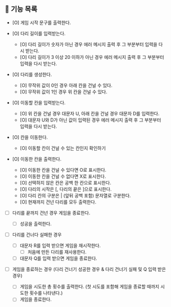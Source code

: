 ## 🔑 기능 목록

- [O] 게임 시작 문구를 출력한다.

- [O] 다리 길이를 입력받는다.

  - [O] 다리 길이가 숫자가 아닌 경우 에러 메시지 출력 후 그 부분부터 입력을 다시 받는다.
  - [O] 다리 길이가 3 이상 20 이하가 아닌 경우 에러 메시지 출력 후 그 부분부터 입력을 다시 받는다.

- [O] 다리를 생성한다.

  - [O] 무작위 값이 0인 경우 아래 칸을 건널 수 있다.
  - [O] 무작위 값이 1인 경우 위 칸을 건널 수 있다.

- [O] 이동할 칸을 입력받는다.

  - [O] 위 칸을 건널 경우 대문자 U, 아래 칸을 건널 경우 대문자 D를 입력한다.
  - [O] 대문자 U와 D가 아닌 값이 입력된 경우 에러 메시지 출력 후 그 부분부터 입력을 다시 받는다.

- [O] 칸을 이동한다.

  - [O] 이동할 칸이 건널 수 있는 칸인지 확인하기

- [O] 이동한 칸을 출력한다.

  - [O] 이동한 칸을 건널 수 있다면 O로 표시한다.
  - [O] 이동한 칸을 건널 수 없다면 X로 표시한다.
  - [O] 선택하지 않은 칸은 공백 한 칸으로 표시한다.
  - [O] 다리의 시작은 [, 다리의 끝은 ]으로 표시한다.
  - [O] 다리 칸의 구분은 | (앞뒤 공백 포함) 문자열로 구분한다.
  - [O] 현재까지 건넌 다리를 모두 출력한다.

- [ ] 다리를 끝까지 건넌 경우 게임을 종료한다.

  - [ ] 성공을 출력한다.

- [ ] 다리를 건너다 실패한 경우

  - [ ] 대문자 R를 입력 받으면 게임을 재시작한다.
    - [ ] 처음에 만든 다리를 재사용한다.
  - [ ] 대문자 Q를 입력 받으면 게임을 종료한다.

- [ ] 게임을 종료하는 경우 (다리 건너기 성공한 경우 & 다리 건너기 실패 및 Q 입력 받은 경우)
  - [ ] 게임을 시도한 총 횟수를 출력한다. (첫 시도를 포함해 게임을 종료할 때까지 시도한 횟수를 나타낸다.)
  - [ ] 게임을 종료한다.
